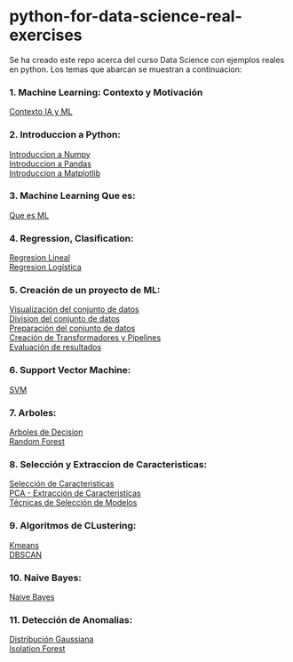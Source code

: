 # python-for-data-science-real-exercises

Se ha creado este repo acerca del curso Data Science con ejemplos reales en python. Los temas que abarcan se muestran a continuacion:

### 1. Machine Learning: Contexto y Motivación
[Contexto IA y ML](https://github.com/MQH15/python-for-data-science-real-exercises/tree/master/fotos_IA_ML_Contexto)

### 2. Introduccion a Python:
[Introduccion a Numpy](https://github.com/MQH15/python-for-data-science-real-exercises/blob/master/C1_1_Introduccion_Numpy.ipynb)\
[Introduccion a Pandas](https://github.com/MQH15/python-for-data-science-real-exercises/blob/master/C1_2_Introduccion_Pandas.ipynb)\
[Introduccion a Matplotlib](https://github.com/MQH15/python-for-data-science-real-exercises/blob/master/C1_3_Introduccion_Matplotlib.ipynb)

### 3. Machine Learning Que es:
[Que es ML](https://github.com/MQH15/python-for-data-science-real-exercises/tree/master/fotos_ML)

### 4. Regression, Clasification:
[Regresion Lineal](https://github.com/MQH15/python-for-data-science-real-exercises/blob/master/C2_1_Regresion_lineal%20-%20Prediccion%20del%20coste%20de%20un%20incidente%20de%20seguridad.ipynb)\
[Regresion Logística](https://github.com/MQH15/python-for-data-science-real-exercises/blob/master/C2_2_Regresion_Logistica%20-%20Deteccion%20de%20SPAM.ipynb)

### 5. Creación de un proyecto de ML:
[Visualización del conjunto de datos](https://github.com/MQH15/python-for-data-science-real-exercises/blob/master/C3_1_ML%20-%20Visualizacion%20del%20conjunto%20de%20datos.ipynb)\
[Division del conjunto de datos](https://github.com/MQH15/python-for-data-science-real-exercises/blob/master/C3_2_ML%20-%20Division%20del%20conjunto%20de%20datos.ipynb)\
[Preparación del conjunto de datos](https://github.com/MQH15/python-for-data-science-real-exercises/blob/master/C3_3_ML%20-%20Preparacion%20del%20conjunto%20de%20datos.ipynb)\
[Creación de Transformadores y Pipelines](https://github.com/MQH15/python-for-data-science-real-exercises/blob/master/C3_4_ML%20-%20Creacion%20de%20Transformadores%20y%20Pipelines%20personalizados.ipynb)\
[Evaluación de resultados](https://github.com/MQH15/python-for-data-science-real-exercises/blob/master/C3_5_ML%20-%20Evaluacion%20de%20resultados.ipynb)

### 6. Support Vector Machine:
[SVM](https://github.com/MQH15/python-for-data-science-real-exercises/blob/master/C4_1_SVM%20-%20Deteccion%20de%20URLs%20maliciosas.ipynb)

### 7. Arboles:
[Arboles de Decision](https://github.com/MQH15/python-for-data-science-real-exercises/blob/master/C5_1_Arboles_Decision%20-%20Deteccion%20de%20malware%20en%20android.ipynb)\
[Random Forest](https://github.com/MQH15/python-for-data-science-real-exercises/blob/master/C5_2_Bosques_Aleatorios%20-%20Deteccion%20de%20malware%20en%20android.ipynb)

### 8. Selección y Extraccion de Caracteristicas:
[Selección de Caracteristicas](https://github.com/MQH15/python-for-data-science-real-exercises/blob/master/C6_1_Seleccion_Caracteristicas.ipynb)\
[PCA - Extracción de Caracteristicas](https://github.com/MQH15/python-for-data-science-real-exercises/blob/master/C6_2_Extraccion_Caracteristicas.ipynb)\
[Técnicas de Selección de Modelos](https://github.com/MQH15/python-for-data-science-real-exercises/blob/master/C6_3_Tecnicas_Seleccion_Modelo.ipynb)

### 9. Algoritmos de CLustering:
[Kmeans](https://github.com/MQH15/python-for-data-science-real-exercises/blob/master/C7_1_Kmeans%20-%20Deteccion%20de%20transacciones%20bancarias%20fraudulentas.ipynb)\
[DBSCAN](https://github.com/MQH15/python-for-data-science-real-exercises/blob/master/C7_2_Dbscan%20-%20Deteccion%20de%20transacciones%20bancarias%20fraudulentas.ipynb)

### 10. Naive Bayes:
[Naive Bayes](https://github.com/MQH15/python-for-data-science-real-exercises/blob/master/C8_1_Naive_Bayes%20-%20Deteccion%20de%20SPAM.ipynb)

### 11. Detección de Anomalias:
[Distribución Gaussiana](https://github.com/MQH15/python-for-data-science-real-exercises/blob/master/C9_1_Distribucion_Gaussiana%20-%20Deteccion%20de%20transacciones%20bancarias%20fraudulentas.ipynb)\
[Isolation Forest](https://github.com/MQH15/python-for-data-science-real-exercises/blob/master/C9_2_Isolation_Forest%20-%20Deteccion%20de%20transacciones%20bancarias%20fraudulentas.ipynb)


